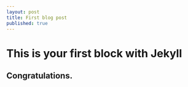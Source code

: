 ```yaml
---
layout: post
title: First blog post
published: true
---
```

# This is your first block with Jekyll

## Congratulations.